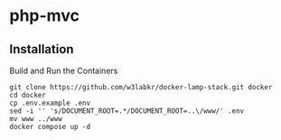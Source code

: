 # php-mvc

## Installation

Build and Run the Containers

```shell
git clone https://github.com/w3labkr/docker-lamp-stack.git docker
cd docker
cp .env.example .env
sed -i '' 's/DOCUMENT_ROOT=.*/DOCUMENT_ROOT=..\/www/' .env
mv www ../www
docker compose up -d
```
